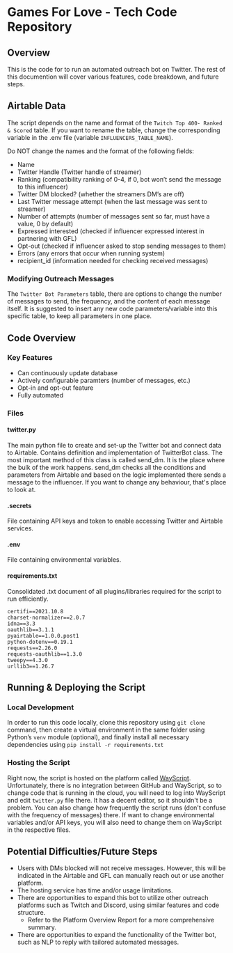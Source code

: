 # Games For Love - Tech Code Repository

## Overview
This is the code for to run an automated outreach bot on Twitter. The rest of this documention will cover various features, code breakdown, and future steps.

## Airtable Data

The script depends on the name and format of the ```Twitch Top 400- Ranked & Scored``` table. If you want to rename the table, change the corresponding variable in the .env file (variable ```INFLUENCERS_TABLE_NAME```).

Do NOT change the names and the format of the following fields:
- Name
- Twitter Handle (Twitter handle of streamer)
- Ranking (compatibility ranking of 0-4, if 0, bot won’t send the message to this influencer) 
- Twitter DM blocked? (whether the streamers DM’s are off)
- Last Twitter message attempt (when the last message was sent to streamer)
- Number of attempts (number of messages sent so far, must have a value, 0 by default)
- Expressed interested (checked if influencer expressed interest in partnering with GFL)
- Opt-out (checked if influencer asked to stop sending messages to them)
- Errors (any errors that occur when running system)
- recipient_id (information needed for checking received messages)


### Modifying Outreach Messages
The ```Twitter Bot Parameters``` table, there are options to change the number of messages to send, the frequency, and the content of each message itself. It is suggested to insert any new code parameters/variable into this specific table, to keep all parameters in one place.

## Code Overview

### Key Features
 - Can continuously update database
 - Actively configurable paramters (number of messages, etc.)
 - Opt-in and opt-out feature
 - Fully automated

### Files
#### twitter.py
The main python file to create and set-up the Twitter bot and connect data to Airtable. Contains definition and implementation of TwitterBot class. The most important method of this class is called send_dm. It is the place where the bulk of the work happens. send_dm checks all the conditions and parameters from Airtable and based on the logic implemented there sends a message to the influencer. If you want to change any behaviour, that's place to look at.

#### .secrets
File containing API keys and token to enable accessing Twitter and Airtable services.

#### .env
File containing environmental variables.

#### requirements.txt
Consolidated .txt document of all plugins/libraries required for the script to run efficiently.
```
certifi==2021.10.8
charset-normalizer==2.0.7
idna==3.3
oauthlib==3.1.1
pyairtable==1.0.0.post1
python-dotenv==0.19.1
requests==2.26.0
requests-oauthlib==1.3.0
tweepy==4.3.0
urllib3==1.26.7
```

## Running & Deploying the Script

### Local Development
In order to run this code locally, clone this repository using ```git clone``` command, then create a virtual environment in the same folder using Python’s ```venv``` module (optional), and finally install all necessary dependencies using ```pip install -r requirements.txt```

### Hosting the Script
Right now, the script is hosted on the platform called [WayScript](https://wayscript.com). Unfortunately, there is no integration between GitHub and WayScript, so to change code that is running in the cloud, you will need to log into WayScript and edit ```twitter.py``` file there. It has a decent editor, so it shouldn't be a problem. You can also change how frequently the script runs (don't confuse with the frequency of messages) there. If want to change environmental variables and/or API keys, you will also need to change them on WayScript in the respective files.


## Potential Difficulties/Future Steps
 - Users with DMs blocked will not receive messages. However, this will be indicated in the Airtable and GFL can manually reach out or use another platform.
 - The hosting service has time and/or usage limitations.
 - There are opportunities to expand this bot to utilize other outreach platforms such as Twitch and Discord, using similar features and code structure.
    - Refer to the Platform Overview Report for a more comprehensive summary.
 - There are opportunities to expand the functionality of the Twitter bot, such as NLP to reply with tailored automated messages.
